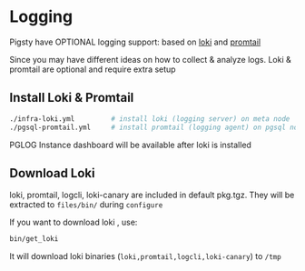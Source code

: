 # Logging

Pigsty have OPTIONAL logging support: based on [loki](https://grafana.com/oss/loki/) and [promtail](https://grafana.com/docs/loki/latest/clients/promtail/)

Since you may have different ideas on how to collect & analyze logs. Loki & promtail are optional and require extra setup

## Install Loki & Promtail

```bash
./infra-loki.yml         # install loki (logging server) on meta node
./pgsql-promtail.yml     # install promtail (logging agent) on pgsql node
```

PGLOG Instance dashboard will be available after loki is installed


## Download Loki

loki, promtail, logcli, loki-canary are included in default pkg.tgz. They will be extracted to `files/bin/` during `configure`

If you want to download loki , use:

```bash
bin/get_loki
```

It will download loki binaries (`loki,promtail,logcli,loki-canary`) to `/tmp` 
